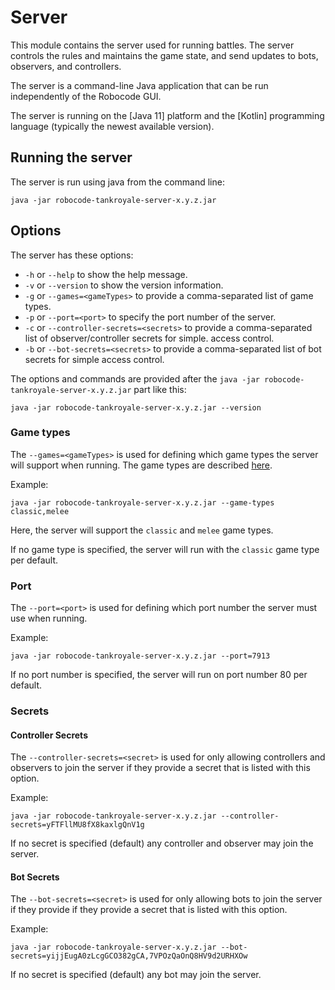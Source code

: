 # Server

This module contains the server used for running battles. The server controls the rules and maintains the game state,
and send updates to bots, observers, and controllers.

The server is a command-line Java application that can be run independently of the Robocode GUI.

The server is running on the [Java 11] platform and the [Kotlin] programming language (typically the newest available
version).

## Running the server

The server is run using java from the command line:

```
java -jar robocode-tankroyale-server-x.y.z.jar
```

## Options

The server has these options:

- `-h` or `--help` to show the help message.
- `-v` or `--version` to show the version information.
- `-g` or `--games=<gameTypes>` to provide a comma-separated list of game types.
- `-p` or `--port=<port>` to specify the port number of the server.
- `-c` or `--controller-secrets=<secrets>` to provide a comma-separated list of observer/controller secrets for simple.
  access control.
- `-b` or `--bot-secrets=<secrets>` to provide a comma-separated list of bot secrets for simple access control.

The options and commands are provided after the `java -jar robocode-tankroyale-server-x.y.z.jar` part like this:

```
java -jar robocode-tankroyale-server-x.y.z.jar --version
```

### Game types

The `--games=<gameTypes>` is used for defining which game types the server will support when running. The game types are
described [here](../docs/articles/game_types.html).

Example:

```
java -jar robocode-tankroyale-server-x.y.z.jar --game-types classic,melee
```

Here, the server will support the `classic` and `melee` game types.

If no game type is specified, the server will run with the `classic` game type per default.

### Port

The `--port=<port>` is used for defining which port number the server must use when running.

Example:

```
java -jar robocode-tankroyale-server-x.y.z.jar --port=7913
```

If no port number is specified, the server will run on port number 80 per default.

### Secrets

#### Controller Secrets

The `--controller-secrets=<secret>` is used for only allowing controllers and observers to join the server if they
provide a secret that is listed with this option.

Example:

```
java -jar robocode-tankroyale-server-x.y.z.jar --controller-secrets=yFTFllMU8fX8kaxlgQnV1g
```

If no secret is specified (default) any controller and observer may join the server.

#### Bot Secrets

The `--bot-secrets=<secret>` is used for only allowing bots to join the server if they provide if they
provide a secret that is listed with this option.

Example:

```
java -jar robocode-tankroyale-server-x.y.z.jar --bot-secrets=yijjEugA0zLcgGCO382gCA,7VPOzQaOnQ8HV9d2URHXOw
```

If no secret is specified (default) any bot may join the server.
